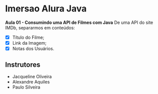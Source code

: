 # Imersao Alura Java
 
 **Aula 01 - Consumindo uma API de Filmes com Java**
De uma API do site IMDb, separarmos em conteúdos:
- [x] Título do Filme;
- [x] Link da Imagem;
- [x] Notas dos Usuários.

## Instrutores
- Jacqueline Oliveira
- Alexandre Aquiles
- Paulo Silveira
